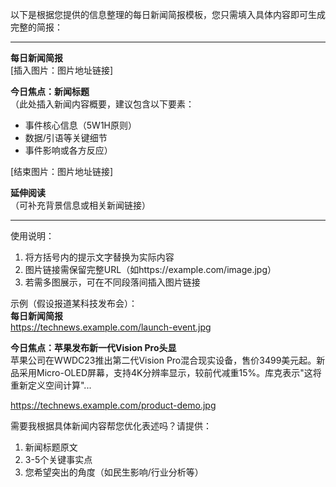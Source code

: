 以下是根据您提供的信息整理的每日新闻简报模板，您只需填入具体内容即可生成完整的简报：

---
**每日新闻简报**  
[插入图片：图片地址链接]  

**今日焦点：新闻标题**  
（此处插入新闻内容概要，建议包含以下要素：  
- 事件核心信息（5W1H原则）  
- 数据/引语等关键细节  
- 事件影响或各方反应）  

[结束图片：图片地址链接]  

**延伸阅读**  
（可补充背景信息或相关新闻链接）  

---
使用说明：  
1. 将方括号内的提示文字替换为实际内容  
2. 图片链接需保留完整URL（如https://example.com/image.jpg）  
3. 若需多图展示，可在不同段落间插入图片链接  

示例（假设报道某科技发布会）：  
**每日新闻简报**  
https://technews.example.com/launch-event.jpg  

**今日焦点：苹果发布新一代Vision Pro头显**  
苹果公司在WWDC23推出第二代Vision Pro混合现实设备，售价3499美元起。新品采用Micro-OLED屏幕，支持4K分辨率显示，较前代减重15%。库克表示"这将重新定义空间计算"...  

https://technews.example.com/product-demo.jpg  

需要我根据具体新闻内容帮您优化表述吗？请提供：  
1. 新闻标题原文  
2. 3-5个关键事实点  
3. 您希望突出的角度（如民生影响/行业分析等）